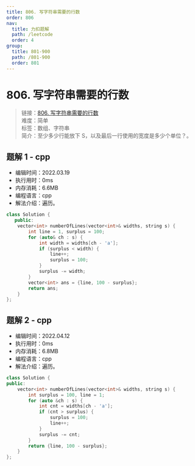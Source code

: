 ```yaml
---
title: 806. 写字符串需要的行数
order: 806
nav:
  title: 力扣题解
  path: /leetcode
  order: 4
group:
  title: 801-900
  path: /801-900
  order: 801
---
```


# 806. 写字符串需要的行数

> 链接：[806. 写字符串需要的行数](https://leetcode-cn.com/problems/number-of-lines-to-write-string/)  
> 难度：简单  
> 标签：数组、字符串  
> 简介：至少多少行能放下 S，以及最后一行使用的宽度是多少个单位？。

## 题解 1 - cpp

- 编辑时间：2022.03.19
- 执行用时：0ms
- 内存消耗：6.6MB
- 编程语言：cpp
- 解法介绍：遍历。

```cpp
class Solution {
   public:
    vector<int> numberOfLines(vector<int>& widths, string s) {
        int line = 1, surplus = 100;
        for (auto& ch : s) {
            int width = widths[ch - 'a'];
            if (surplus < width) {
                line++;
                surplus = 100;
            }
            surplus -= width;
        }
        vector<int> ans = {line, 100 - surplus};
        return ans;
    }
};
```
## 题解 2 - cpp
- 编辑时间：2022.04.12
- 执行用时：0ms
- 内存消耗：6.8MB
- 编程语言：cpp
- 解法介绍：遍历。
```cpp
class Solution {
public:
    vector<int> numberOfLines(vector<int>& widths, string s) {
        int surplus = 100, line = 1;
        for (auto &ch : s) {
            int cnt = widths[ch - 'a'];
            if (cnt > surplus) {
                surplus = 100; 
                line++;
            }
            surplus -= cnt;
        }
        return {line, 100 - surplus};
    }
};
```
